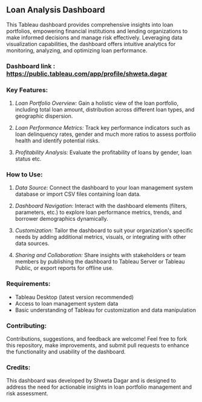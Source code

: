 
## Loan Analysis Dashboard

This Tableau dashboard provides comprehensive insights into loan portfolios, empowering financial institutions and lending organizations to make informed decisions and manage risk effectively. Leveraging data visualization capabilities, the dashboard offers intuitive analytics for monitoring, analyzing, and optimizing loan performance.

### Dashboard link : https://public.tableau.com/app/profile/shweta.dagar

### Key Features:

1. *Loan Portfolio Overview:* Gain a holistic view of the loan portfolio, including total loan amount, distribution across different loan types, and geographic dispersion.

2. *Loan Performance Metrics:* Track key performance indicators such as loan delinquency rates, gender and much more ratios to assess portfolio health and identify potential risks.

3. *Profitability Analysis:* Evaluate the profitability of loans by gender, loan status etc.

### How to Use:

1. *Data Source:* Connect the dashboard to your loan management system database or import CSV files containing loan data.

2. *Dashboard Navigation:* Interact with the dashboard elements (filters, parameters, etc.) to explore loan performance metrics, trends, and borrower demographics dynamically.

3. *Customization:* Tailor the dashboard to suit your organization's specific needs by adding additional metrics, visuals, or integrating with other data sources.

4. *Sharing and Collaboration:* Share insights with stakeholders or team members by publishing the dashboard to Tableau Server or Tableau Public, or export reports for offline use.

### Requirements:

- Tableau Desktop (latest version recommended)
- Access to loan management system data
- Basic understanding of Tableau for customization and data manipulation

### Contributing:

Contributions, suggestions, and feedback are welcome! Feel free to fork this repository, make improvements, and submit pull requests to enhance the functionality and usability of the dashboard.


### Credits:

This dashboard was developed by Shweta Dagar and is designed to address the need for actionable insights in loan portfolio management and risk assessment.



